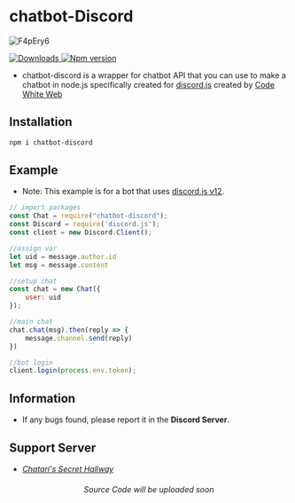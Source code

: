 # chatbot-Discord

![F4pEry6](https://nodei.co/npm/chatbot-discord.png?downloads=true&stars=true)

<a href="https://www.npmjs.com/package/chatbot-discord">
<img src="https://img.shields.io/npm/dt/chatbot-discord?color=CC3534&logo=npm&style=for-the-badge" alt="Downloads">
</a>

<a href="https://www.npmjs.com/package/chatbot-discord">
<img src="https://img.shields.io/npm/v/chatbot-discord?color=red&label=Version&logo=npm&style=for-the-badge" alt="Npm version">
</a>

- chatbot-discord is a wrapper for chatbot API that you can use to make a chatbot in node.js specifically created for [discord.js](https://discord.js.org/) created by [Code White Web](https://CodeWhiteWeb.cf)

## Installation

```bash
npm i chatbot-discord
```

## Example

- Note: This example is for a bot that uses [discord.js v12](https://v12.discordjs.guide/).

```javascript
// import packages
const Chat = require("chatbot-discord");
const Discord = require('discord.js');
const client = new Discord.Client();

//assign var
let uid = message.author.id
let msg = message.content

//setup chat
const chat = new Chat({
    user: uid
});

//main chat
chat.chat(msg).then(reply => {
    message.channel.send(reply)
})

//bot login
client.login(process.env.token);
```

## Information

- If any bugs found, please report it in the **Discord Server**.

## Support Server

- [_Chatari's Secret Hallway_](https://discord.gg/fZP4c9pREh)


<h6 align="center">Source Code will be uploaded soon</h6>
